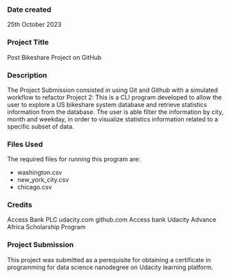 ### Date created
25th October 2023

### Project Title
Post Bikeshare Project on GitHub

### Description
The Project Submission consisted in using Git and Github with a simulated workflow to refactor Project 2:
This is a CLI program developed to allow the user to explore a US bikeshare system database and
retrieve statistics information from the database. The user is able filter the information by city, month and weekday, in order to visualize statistics information related to a specific subset of data.


### Files Used
The required files for running this program are: 

* washington.csv
* new_york_city.csv
* chicago.csv

### Credits
Access Bank PLC
udacity.com
github.com
Access bank Udacity Advance Africa Scholarship Program

### Project Submission
This project was submitted as a perequisite for obtaining a certificate in programming for data science nanodegree on Udacity learning platform.

